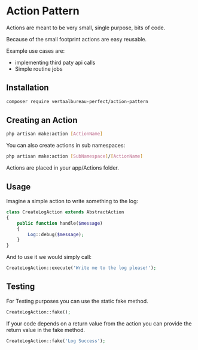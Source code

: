 # Action Pattern

Actions are meant to be very small, single purpose, bits of code.

Because of the small footprint actions are easy reusable.

Example use cases are:
- implementing third paty api calls
- Simple routine jobs

## Installation

```bash
composer require vertaalbureau-perfect/action-pattern
```

## Creating an Action

```bash
php artisan make:action [ActionName]
```

You can also create actions in sub namespaces:

```bash
php artisan make:action [SubNamespace]/[ActionName]
```

Actions are placed in your app/Actions folder.

## Usage

Imagine a simple action to write something to the log:
```php
class CreateLogAction extends AbstractAction
{
    public function handle($message)
    {
        Log::debug($message);
    }
}
```

And to use it we would simply call:
```php
CreateLogAction::execute('Write me to the log please!');
```

## Testing

For Testing purposes you can use the static fake method.

```php
CreateLogAction::fake();
```

If your code depends on a return value from the action you can provide the return value in the fake method.
```php
CreateLogAction::fake('Log Success');
```